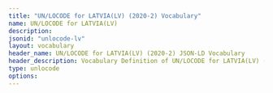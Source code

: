 ```yaml
---
title: "UN/LOCODE for LATVIA(LV) (2020-2) Vocabulary"
name: UN/LOCODE for LATVIA(LV) 
description: 
jsonid: "unlocode-lv"
layout: vocabulary
header_name: UN/LOCODE for LATVIA(LV) (2020-2) JSON-LD Vocabulary
header_description: Vocabulary Definition of UN/LOCODE for LATVIA(LV) (2020-2) semantics in HTML format. JSON-LD format is available at [unlocode-lv.jsonld](/vocabulary/unlocode-lv.jsonld)
type: unlocode
options:
---
```

